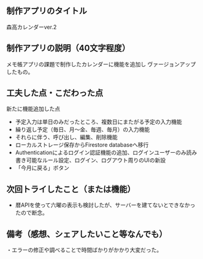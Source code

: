 ## 制作アプリのタイトル
森高カレンダーver.2

## 制作アプリの説明（40文字程度）
メモ帳アプリの課題で制作したカレンダーに機能を追加し
ヴァージョンアップしたもの。

## 工夫した点・こだわった点
新たに機能追加した点
- 予定入力は単日のみだったところ、複数日にまたがる予定の入力機能
- 繰り返し予定（毎日、月〜金、毎週、毎月）の入力機能
- それらに伴う、呼び出し、編集、削除機能
- ローカルストレージ保存からFirestore databaseへ移行
- Authenticationによるログイン認証機能の追加、ログインユーザーのみ読み書き可能なルール設定、ログイン、ログアウト周りのUIの新設
- 「今月に戻る」ボタン

## 次回トライしたこと（または機能）
- 暦APIを使って六曜の表示も検討したが、サーバーを建てないとできなかったので断念。

## 備考（感想、シェアしたいこと等なんでも）
・エラーの修正や調べることで時間ばかりがかかり大変だった。